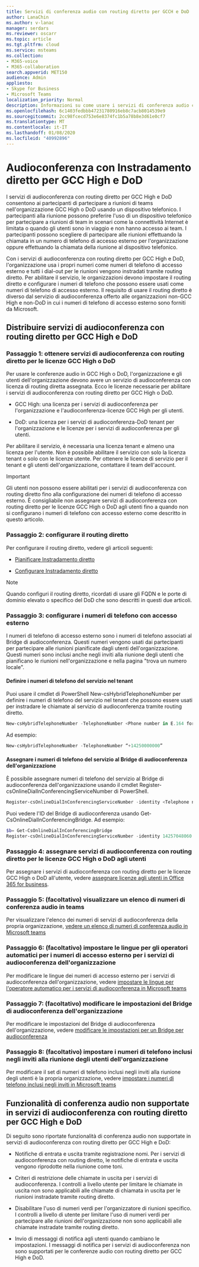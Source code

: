 ```yaml
---
title: Servizi di conferenza audio con routing diretto per GCCH e DoD
author: LanaChin
ms.author: v-lanac
manager: serdars
ms.reviewer: oscarr
ms.topic: article
ms.tgt.pltfrm: cloud
ms.service: msteams
ms.collection:
- M365-voice
- M365-collaboration
search.appverid: MET150
audience: Admin
appliesto:
- Skype for Business
- Microsoft Teams
localization_priority: Normal
description: Informazioni su come usare i servizi di conferenza audio con routing diretto in ambienti GCCH e DoD.
ms.openlocfilehash: 6c1403fedbbb47231780916eb8c7acb8014539e9
ms.sourcegitcommit: 2cc98fcecd753e6e8374fc1b5a78b8e3d61e0cf7
ms.translationtype: MT
ms.contentlocale: it-IT
ms.lasthandoff: 01/08/2020
ms.locfileid: "40992896"
---
```

# <a name="audio-conferencing-with-direct-routing-for-gcc-high-and-dod"></a>Audioconferenza con Instradamento diretto per GCC High e DoD

I servizi di audioconferenza con routing diretto per GCC High e DoD consentono ai partecipanti di partecipare a riunioni di teams nell'organizzazione GCC High o DoD usando un dispositivo telefonico. I partecipanti alla riunione possono preferire l'uso di un dispositivo telefonico per partecipare a riunioni di team in scenari come la connettività Internet è limitata o quando gli utenti sono in viaggio e non hanno accesso ai team. I partecipanti possono scegliere di partecipare alle riunioni effettuando la chiamata in un numero di telefono di accesso esterno per l'organizzazione oppure effettuando la chiamata della riunione al dispositivo telefonico.

Con i servizi di audioconferenza con routing diretto per GCC High e DoD, l'organizzazione usa i propri numeri come numeri di telefono di accesso esterno e tutti i dial-out per le riunioni vengono instradati tramite routing diretto. Per abilitare il servizio, le organizzazioni devono impostare il routing diretto e configurare i numeri di telefono che possono essere usati come numeri di telefono di accesso esterno. Il requisito di usare il routing diretto è diverso dal servizio di audioconferenza offerto alle organizzazioni non-GCC High e non-DoD in cui i numeri di telefono di accesso esterno sono forniti da Microsoft.

## <a name="deploy-audio-conferencing-with-direct-routing-for-gcc-high-and-dod"></a>Distribuire servizi di audioconferenza con routing diretto per GCC High e DoD

### <a name="step-1-get-audio-conferencing-with-direct-routing-for-gcc-high-or-dod-licenses"></a>Passaggio 1: ottenere servizi di audioconferenza con routing diretto per le licenze GCC High o DoD 

Per usare le conferenze audio in GCC High o DoD, l'organizzazione e gli utenti dell'organizzazione devono avere un servizio di audioconferenza con licenza di routing diretta assegnata. Ecco le licenze necessarie per abilitare i servizi di audioconferenza con routing diretto per GCC High o DoD.

- GCC High: una licenza per i servizi di audioconferenza per l'organizzazione e l'audioconferenza-licenze GCC High per gli utenti.

- DoD: una licenza per i servizi di audioconferenza-DoD tenant per l'organizzazione e le licenze per i servizi di audioconferenza per gli utenti.

Per abilitare il servizio, è necessaria una licenza tenant e almeno una licenza per l'utente. Non è possibile abilitare il servizio con solo la licenza tenant o solo con le licenze utente. Per ottenere le licenze di servizio per il tenant e gli utenti dell'organizzazione, contattare il team dell'account.

> [!IMPORTANT]
> Gli utenti non possono essere abilitati per i servizi di audioconferenza con routing diretto fino alla configurazione dei numeri di telefono di accesso esterno. È consigliabile non assegnare servizi di audioconferenza con routing diretto per le licenze GCC High o DoD agli utenti fino a quando non si configurano i numeri di telefono con accesso esterno come descritto in questo articolo.

### <a name="step-2-set-up-direct-routing"></a>Passaggio 2: configurare il routing diretto

Per configurare il routing diretto, vedere gli articoli seguenti:

- [Pianificare Instradamento diretto](direct-routing-plan.md)

- [Configurare Instradamento diretto](direct-routing-configure.md)

> [!NOTE]
> Quando configuri il routing diretto, ricordati di usare gli FQDN e le porte di dominio elevato o specifico del DoD che sono descritti in questi due articoli.

### <a name="step-3-set-up-dial-in-phone-numbers"></a>Passaggio 3: configurare i numeri di telefono con accesso esterno

I numeri di telefono di accesso esterno sono i numeri di telefono associati al Bridge di audioconferenza. Questi numeri vengono usati dai partecipanti per partecipare alle riunioni pianificate dagli utenti dell'organizzazione. Questi numeri sono inclusi anche negli inviti alla riunione degli utenti che pianificano le riunioni nell'organizzazione e nella pagina "trova un numero locale".

#### <a name="define-service-phone-numbers-in-your-tenant"></a>Definire i numeri di telefono del servizio nel tenant

Puoi usare il cmdlet di PowerShell New-csHybridTelephoneNumber per definire i numeri di telefono del servizio nel tenant che possono essere usati per instradare le chiamate al servizio di audioconferenza tramite routing diretto. 

  ```PowerShell
  New-csHybridTelephoneNumber -TelephoneNumber <Phone number in E.164 format>
  ```

Ad esempio:
  ```PowerShell
  New-csHybridTelephoneNumber -TelephoneNumber “+14250000000”
  ```

#### <a name="assign-the-service-phone-numbers-to-the-audio-conferencing-bridge-of-your-organization"></a>Assegnare i numeri di telefono del servizio al Bridge di audioconferenza dell'organizzazione

È possibile assegnare numeri di telefono del servizio al Bridge di audioconferenza dell'organizzazione usando il cmdlet Register-csOnlineDialInConferencingServiceNumber di PowerShell.

  ```PowerShell
  Register-csOnlineDialInConferencingServiceNumber -identity <Telephone number in E.164 format> -BridgeId <Identity of the audio conferencing bridge>
  ```

Puoi vedere l'ID del Bridge di audioconferenza usando Get-CsOnlineDialInConferencingBridge. Ad esempio:

  ```PowerShell
  $b= Get-CsOnlineDialInConferencingBridge
  Register-csOnlineDialInConferencingServiceNumber -identity 14257048060 -BridgeId $b.identity
  ```

### <a name="step-4-assign-audio-conferencing-with-direct-routing-for-gcc-high-or-dod-licenses-to-your-users"></a>Passaggio 4: assegnare servizi di audioconferenza con routing diretto per le licenze GCC High o DoD agli utenti

Per assegnare i servizi di audioconferenza con routing diretto per le licenze GCC High o DoD all'utente, vedere [assegnare licenze agli utenti in Office 365 for business](https://docs.microsoft.com/en-us/office365/admin/subscriptions-and-billing/assign-licenses-to-users).

### <a name="step-5-optional-see-a-list-of-audio-conferencing-numbers-in-teams"></a>Passaggio 5: (facoltativo) visualizzare un elenco di numeri di conferenza audio in teams

Per visualizzare l'elenco dei numeri di servizi di audioconferenza della propria organizzazione, [vedere un elenco di numeri di conferenza audio in Microsoft teams](see-a-list-of-audio-conferencing-numbers-in-teams.md)

### <a name="step-6-optional-set-auto-attendant-languages-for-the-audio-conferencing-dial-in-numbers-of-you-organization"></a>Passaggio 6: (facoltativo) impostare le lingue per gli operatori automatici per i numeri di accesso esterno per i servizi di audioconferenza dell'organizzazione

Per modificare le lingue dei numeri di accesso esterno per i servizi di audioconferenza dell'organizzazione, vedere [impostare le lingue per l'operatore automatico per i servizi di audioconferenza in Microsoft teams](set-auto-attendant-languages-for-audio-conferencing-in-teams.md)

### <a name="step-7-optional-change-the-settings-of-the-audio-conferencing-bridge-of-your-organization"></a>Passaggio 7: (facoltativo) modificare le impostazioni del Bridge di audioconferenza dell'organizzazione

Per modificare le impostazioni del Bridge di audioconferenza dell'organizzazione, vedere [modificare le impostazioni per un Bridge per audioconferenza](change-the-settings-for-an-audio-conferencing-bridge.md)

### <a name="step-8-optional-set-the-phone-numbers-included-in-the-meeting-invites-of-the-users-in-your-organization"></a>Passaggio 8: (facoltativo) impostare i numeri di telefono inclusi negli inviti alla riunione degli utenti dell'organizzazione

Per modificare il set di numeri di telefono inclusi negli inviti alla riunione degli utenti è la propria organizzazione, vedere [impostare i numeri di telefono inclusi negli inviti in Microsoft teams](set-the-phone-numbers-included-on-invites-in-teams.md)

## <a name="audio-conferencing-capabilities-not-supported-in-audio-conferencing-with-direct-routing-for-gcc-high-and-dod"></a>Funzionalità di conferenza audio non supportate in servizi di audioconferenza con routing diretto per GCC High e DoD

Di seguito sono riportate funzionalità di conferenza audio non supportate in servizi di audioconferenza con routing diretto per GCC High e DoD:

- Notifiche di entrata e uscita tramite registrazione nomi. Per i servizi di audioconferenza con routing diretto, le notifiche di entrata e uscita vengono riprodotte nella riunione come toni.

- Criteri di restrizione delle chiamate in uscita per i servizi di audioconferenza. I controlli a livello utente per limitare le chiamate in uscita non sono applicabili alle chiamate di chiamata in uscita per le riunioni instradate tramite routing diretto.

- Disabilitare l'uso di numeri verdi per l'organizzatore di riunioni specifico. I controlli a livello di utente per limitare l'uso di numeri verdi per partecipare alle riunioni dell'organizzazione non sono applicabili alle chiamate instradate tramite routing diretto.

- Invio di messaggi di notifica agli utenti quando cambiano le impostazioni. I messaggi di notifica per i servizi di audioconferenza non sono supportati per le conferenze audio con routing diretto per GCC High e DoD.
